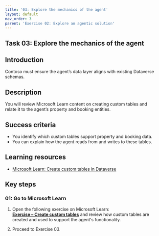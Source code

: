 ```yaml
---
title: '03: Explore the mechanics of the agent'
layout: default
nav_order: 3
parent: 'Exercise 02: Explore an agentic solution'
---
```

## Task 03: Explore the mechanics of the agent

## Introduction
Contoso must ensure the agent’s data layer aligns with existing Dataverse schemas.

## Description
You will review Microsoft Learn content on creating custom tables and relate it to the agent’s property and booking entities.

## Success criteria
 - You identify which custom tables support property and booking data.
 - You can explain how the agent reads from and writes to these tables.

## Learning resources
- [Microsoft Learn: Create custom tables in Dataverse](https://learn.microsoft.com/en-us/training/modules/get-started-with-powerapps-common-data-service/4a-use-data-cds-exercise)

## Key steps

### 01: Go to Microsoft Learn


1. Open the following exercise on Microsoft Learn:  
   [**Exercise – Create custom tables**](https://learn.microsoft.com/en-us/training/modules/create-bots-power-virtual-agents-copilot/exercise-create-tables) and review how custom tables are created and used to support the agent's functionality.

1. Proceed to Exercise 03.
